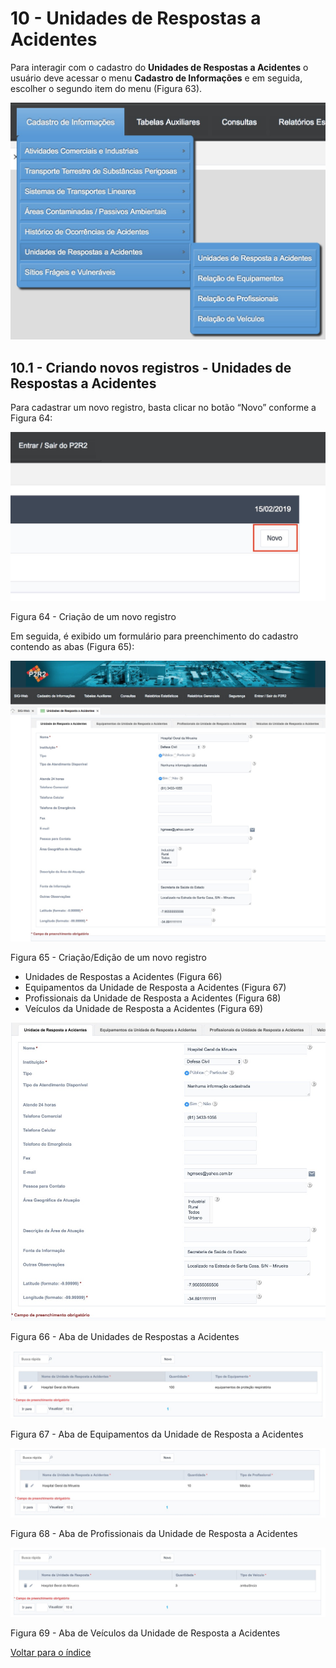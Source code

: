 # 10 - Unidades de Respostas a Acidentes


Para interagir com o cadastro do **Unidades de Respostas a Acidentes** o usuário deve acessar o menu **Cadastro de Informações** e em seguida, escolher o segundo item do menu (Figura 63).

![image](../img/10/63.png)


## 10.1 - Criando novos registros - Unidades de Respostas a Acidentes


Para cadastrar um novo registro, basta clicar no botão “Novo” conforme a Figura 64:

![image](../img/10/64.jpg)

Figura 64 - Criação de um novo registro


Em seguida, é exibido um formulário para preenchimento do cadastro contendo as abas (Figura 65):

![image](../img/10/65.jpg)

Figura 65 - Criação/Edição de um novo registro

- Unidades de Respostas a Acidentes (Figura 66)
- Equipamentos da Unidade de Resposta a Acidentes (Figura 67)
- Profissionais da Unidade de Resposta a Acidentes  (Figura 68)
- Veículos da Unidade de Resposta a Acidentes (Figura 69)


![image](../img/10/66.jpg)

Figura 66 - Aba de Unidades de Respostas a Acidentes

![image](../img/10/67.jpg)

Figura 67 - Aba de Equipamentos da Unidade de Resposta a Acidentes 

![image](../img/10/68.jpg)

Figura 68 - Aba de Profissionais da Unidade de Resposta a Acidentes

![image](../img/10/69.jpg)

Figura 69 - Aba de Veículos da Unidade de Resposta a Acidentes



[Voltar para o índice][1]

[1]:https://github.com/marcellobenigno/p2r2-doc
